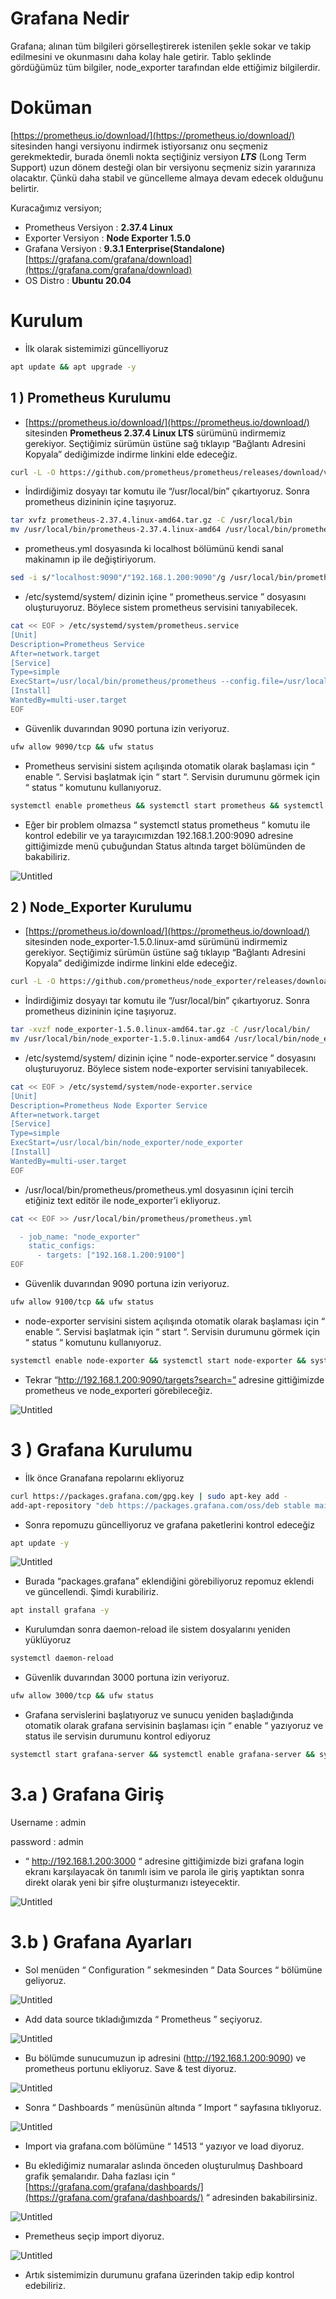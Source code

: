 # Grafana Nedir

Grafana; alınan tüm bilgileri görselleştirerek istenilen şekle sokar ve takip edilmesini ve okunmasını daha kolay hale getirir. Tablo şeklinde gördüğümüz tüm bilgiler, node_exporter tarafından elde ettiğimiz bilgilerdir.

# Doküman

[https://prometheus.io/download/](https://prometheus.io/download/) sitesinden hangi versiyonu indirmek istiyorsanız onu seçmeniz gerekmektedir, burada önemli nokta seçtiğiniz versiyon ***LTS*** (Long Term Support) uzun dönem desteği olan bir versiyonu seçmeniz sizin yararınıza olacaktır. Çünkü daha stabil ve güncelleme almaya devam edecek olduğunu belirtir.

Kuracağımız versiyon;

- Prometheus Versiyon : **2.37.4 Linux**
- Exporter Versiyon : **Node Exporter 1.5.0**
- Grafana Versiyon : **9.3.1 Enterprise(Standalone)**
[https://grafana.com/grafana/download](https://grafana.com/grafana/download)
- OS Distro : **Ubuntu 20.04**

# Kurulum

- İlk olarak sistemimizi güncelliyoruz

```bash
apt update && apt upgrade -y
```

## 1 ) Prometheus Kurulumu

- [https://prometheus.io/download/](https://prometheus.io/download/) sitesinden **Prometheus 2.37.4 Linux LTS** sürümünü indirmemiz gerekiyor. Seçtiğimiz sürümün üstüne sağ tıklayıp “Bağlantı Adresini Kopyala” dediğimizde indirme linkini elde edeceğiz.

```bash
curl -L -O https://github.com/prometheus/prometheus/releases/download/v2.37.4/prometheus-2.37.4.linux-amd64.tar.gz
```

- İndirdiğimiz dosyayı tar komutu ile “/usr/local/bin” çıkartıyoruz. Sonra prometheus dizininin içine taşıyoruz.

```bash
tar xvfz prometheus-2.37.4.linux-amd64.tar.gz -C /usr/local/bin
mv /usr/local/bin/prometheus-2.37.4.linux-amd64 /usr/local/bin/prometheus
```

- prometheus.yml dosyasında ki localhost bölümünü kendi sanal makinamın ip ile değiştiriyorum.

```bash
sed -i s/"localhost:9090"/"192.168.1.200:9090"/g /usr/local/bin/prometheus/prometheus.yml

```

- /etc/systemd/system/ dizinin içine “ prometheus.service ” dosyasını oluşturuyoruz. Böylece sistem prometheus servisini tanıyabilecek.

```bash
cat << EOF > /etc/systemd/system/prometheus.service
[Unit]
Description=Prometheus Service
After=network.target
[Service]
Type=simple
ExecStart=/usr/local/bin/prometheus/prometheus --config.file=/usr/local/bin/prometheus/prometheus.yml
[Install]
WantedBy=multi-user.target
EOF
```

- Güvenlik duvarından 9090 portuna izin veriyoruz.

```bash
ufw allow 9090/tcp && ufw status
```

- Prometheus servisini sistem açılışında otomatik olarak başlaması için “ enable “. Servisi başlatmak için “ start “. Servisin durumunu görmek için “ status “ komutunu kullanıyoruz.

```bash
systemctl enable prometheus && systemctl start prometheus && systemctl status prometheus
```

- Eğer bir problem olmazsa “ systemctl status prometheus “ komutu ile kontrol edebilir ve ya tarayıcımızdan 192.168.1.200:9090 adresine gittiğimizde menü çubuğundan Status altında target bölümünden de bakabiliriz.

![Untitled](https://raw.githubusercontent.com/Shyuuhei/kurulum-dokumanlari/main/images/prometheus1.png)

## 2 ) Node_Exporter Kurulumu

- [https://prometheus.io/download/](https://prometheus.io/download/) sitesinden node_exporter-1.5.0.linux-amd sürümünü indirmemiz gerekiyor. Seçtiğimiz sürümün üstüne sağ tıklayıp “Bağlantı Adresini Kopyala” dediğimizde indirme linkini elde edeceğiz.

```bash
curl -L -O https://github.com/prometheus/node_exporter/releases/download/v1.5.0/node_exporter-1.5.0.linux-amd64.tar.gz
```

- İndirdiğimiz dosyayı tar komutu ile “/usr/local/bin” çıkartıyoruz. Sonra prometheus dizininin içine taşıyoruz.

```bash
tar -xvzf node_exporter-1.5.0.linux-amd64.tar.gz -C /usr/local/bin/
mv /usr/local/bin/node_exporter-1.5.0.linux-amd64 /usr/local/bin/node_exporter
```

- /etc/systemd/system/ dizinin içine “ node-exporter.service ” dosyasını oluşturuyoruz. Böylece sistem node-exporter servisini tanıyabilecek.

```bash
cat << EOF > /etc/systemd/system/node-exporter.service
[Unit]
Description=Prometheus Node Exporter Service
After=network.target
[Service]
Type=simple
ExecStart=/usr/local/bin/node_exporter/node_exporter
[Install]
WantedBy=multi-user.target
EOF
```

- /usr/local/bin/prometheus/prometheus.yml dosyasının içini tercih etiğiniz text editör ile node_exporter’i ekliyoruz.

```bash
cat << EOF >> /usr/local/bin/prometheus/prometheus.yml

  - job_name: "node_exporter"
    static_configs:
      - targets: ["192.168.1.200:9100"]
EOF
```

- Güvenlik duvarından 9090 portuna izin veriyoruz.

```bash
ufw allow 9100/tcp && ufw status
```

- node-exporter servisini sistem açılışında otomatik olarak başlaması için “ enable “. Servisi başlatmak için “ start “. Servisin durumunu görmek için “ status “ komutunu kullanıyoruz.

```bash
systemctl enable node-exporter && systemctl start node-exporter && systemctl status node-exporter
```

- Tekrar “http://192.168.1.200:9090/targets?search=” adresine gittiğimizde prometheus ve node_exporteri görebileceğiz.

![Untitled](https://raw.githubusercontent.com/Shyuuhei/kurulum-dokumanlari/main/images/promet-node.png)

# 3 ) Grafana Kurulumu

- İlk önce Granafana repolarını ekliyoruz

```bash
curl https://packages.grafana.com/gpg.key | sudo apt-key add -
add-apt-repository "deb https://packages.grafana.com/oss/deb stable main"
```

- Sonra repomuzu güncelliyoruz ve grafana paketlerini kontrol edeceğiz

```bash
apt update -y

```

![Untitled](https://raw.githubusercontent.com/Shyuuhei/kurulum-dokumanlari/main/images/grafana1.png)

- Burada “packages.grafana” eklendiğini görebiliyoruz repomuz eklendi ve güncellendi. Şimdi kurabiliriz.

```bash
apt install grafana -y
```

- Kurulumdan sonra daemon-reload ile sistem dosyalarını yeniden yüklüyoruz

```bash
systemctl daemon-reload
```

- Güvenlik duvarından 3000 portuna izin veriyoruz.

```bash
ufw allow 3000/tcp && ufw status
```

- Grafana servislerini başlatıyoruz ve sunucu yeniden başladığında otomatik olarak grafana servisinin başlaması için “ enable “ yazıyoruz ve status ile servisin durumunu kontrol ediyoruz

```bash
systemctl start grafana-server && systemctl enable grafana-server && systemctl status grafana-server
```

# 3.a ) Grafana Giriş

Username : admin

password : admin

- “ http://192.168.1.200:3000 “ adresine gittiğimizde bizi grafana login ekranı karşılayacak ön tanımlı isim ve parola ile giriş yaptıktan sonra direkt olarak yeni bir şifre oluşturmanızı isteyecektir.

![Untitled](https://raw.githubusercontent.com/Shyuuhei/kurulum-dokumanlari/main/images/grafana2.png)

# 3.b ) Grafana Ayarları

- Sol menüden “ Configuration ” sekmesinden “ Data Sources “ bölümüne geliyoruz.

![Untitled](https://raw.githubusercontent.com/Shyuuhei/kurulum-dokumanlari/main/images/grafana3.png)

- Add data source tıkladığımızda  “ Prometheus ” seçiyoruz.

![Untitled](https://raw.githubusercontent.com/Shyuuhei/kurulum-dokumanlari/main/images/grafana4.png)

- Bu bölümde sunucumuzun ip adresini (http://192.168.1.200:9090) ve prometheus portunu ekliyoruz. Save & test diyoruz. 

![Untitled](https://raw.githubusercontent.com/Shyuuhei/kurulum-dokumanlari/main/images/grafana5.png)

- Sonra “ Dashboards ” menüsünün altında “ Import “  sayfasına tıklıyoruz.

![Untitled](https://raw.githubusercontent.com/Shyuuhei/kurulum-dokumanlari/main/images/grafana6.png)

- Import via grafana.com bölümüne “ 14513 “ yazıyor ve load diyoruz.

- Bu eklediğimiz numaralar aslında önceden oluşturulmuş Dashboard grafik şemalarıdır. Daha fazlası için “ [https://grafana.com/grafana/dashboards/](https://grafana.com/grafana/dashboards/) “ adresinden bakabilirsiniz.

![Untitled](https://raw.githubusercontent.com/Shyuuhei/kurulum-dokumanlari/main/images/grafana7.png)

- Premetheus seçip import diyoruz.

![Untitled](https://raw.githubusercontent.com/Shyuuhei/kurulum-dokumanlari/main/images/grafana8.png)

- Artık sistemimizin durumunu grafana üzerinden takip edip kontrol edebiliriz.
